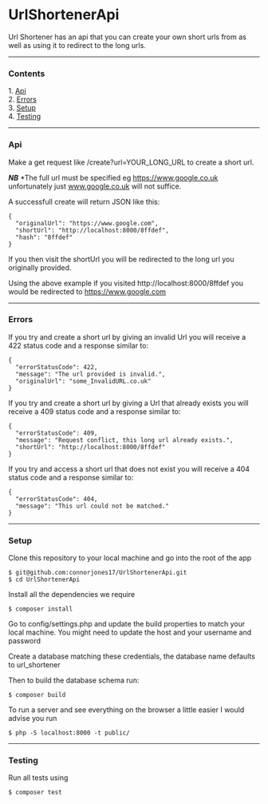 # UrlShortenerApi

Url Shortener has an api that you can create your own short urls from as well as using it to redirect to the long urls.

<hr>

<h3>Contents</h3>
1. <a href="#api">Api</a> <br />
2. <a href="#errors">Errors</a>  <br />
3. <a href="#setup">Setup</a>  <br />
4. <a href="#testing">Testing</a>  <br />

<hr>

<h3 id="api">Api</h3>

Make a get request like /create?url=YOUR_LONG_URL to create a short url.

***NB*** *The full url must be specified eg https://www.google.co.uk unfortunately just www.google.co.uk will not suffice.

A successfull create will return JSON like this:

```
{
  "originalUrl": "https://www.google.com",
  "shortUrl": "http://localhost:8000/8ffdef",
  "hash": "8ffdef"
}
```

If you then visit the shortUrl you will be redirected to the long url you originally provided.

Using the above example if you visited http://localhost:8000/8ffdef you would be redirected to https://www.google.com

<hr>

<h3 id="erros">Errors</h3>

If you try and create a short url by giving an invalid Url you will receive a 422 status code and a response similar to:

```
{
  "errorStatusCode": 422,
  "message": "The url provided is invalid.",
  "originalUrl": "some_InvalidURL.co.uk"
}
```

If you try and create a short url by giving a Url that already exists you will receive a 409 status code and a response similar to:

```
{
  "errorStatusCode": 409,
  "message": "Request conflict, this long url already exists.",
  "shortUrl": "http://localhost:8000/8ffdef"
}
```

If you try and access a short url that does not exist you will receive a 404 status code and a response similar to:

```
{
  "errorStatusCode": 404,
  "message": "This url could not be matched."
}
```

<hr>

<h3 id="setup">Setup</h3>

Clone this repository to your local machine and go into the root of the app

```
$ git@github.com:connorjones17/UrlShortenerApi.git
$ cd UrlShortenerApi
```

Install all the dependencies we require

```
$ composer install
```

Go to config/settings.php and update the build properties to match your local machine. 
You might need to update the host and your username and password

Create a database matching these credentials, the database name defaults to url_shortener

Then to build the database schema run:
```
$ composer build
```

To run a server and see everything on the browser a little easier I would advise you run
```
$ php -S localhost:8000 -t public/
```

<hr>

<h3 id="testing">Testing</h3>

Run all tests using
```
$ composer test
````

